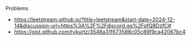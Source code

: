 Problems
- https://leetstream.github.io/?title=leetstream&start-date=2024-12-14&discussion-url=https%3A%2F%2Fdiscord.gg%2FqfQ8DzfC#
- https://gist.github.com/tykurtz/3548a31f673588c05c89f9ca42067bc4